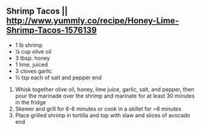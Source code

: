 ## Shrimp Tacos || http://www.yummly.co/recipe/Honey-Lime-Shrimp-Tacos-1576139

- 1 lb shrimp
- ¼ cup olive oil
- 3 tbsp. honey
- 1 lime, juiced
- 3 cloves garlic
- ½ tsp each of salt and pepper
end

1. Whisk together olive oil, honey, lime juice, garlic, salt, and pepper, then pour the marinade over the shrimp and marinate for at least 30 minutes in the fridge
2. Skewer and grill for 6-8 minutes or cook in a skillet for ~6 minutes
3. Place grilled shrimp in tortilla and top with slaw and slices of avocado
end